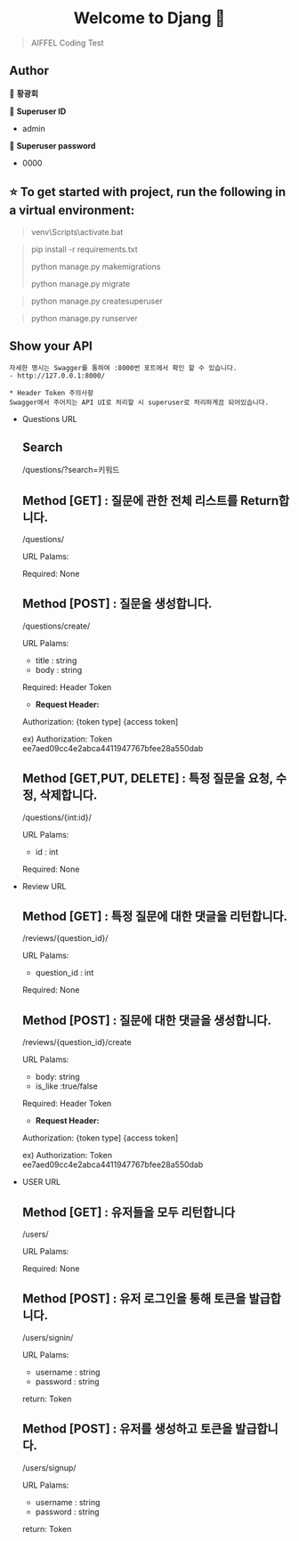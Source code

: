 <h1 align="center">Welcome to Djang 👋</h1>
<p>
</p>

> AIFFEL Coding Test

## Author

👤 **황광회**

👤 **Superuser ID**
* admin

👤 **Superuser password**
* 0000

## ⭐️ To get started with project, run the following in a virtual environment:
> venv\Scripts\activate.bat

> pip install -r requirements.txt
> 
> python manage.py makemigrations
> 
> python manage.py migrate

> python manage.py createsuperuser

> python manage.py runserver

## Show your API

    자세한 명시는 Swagger를 통하여 :8000번 포트에서 확인 할 수 있습니다.
    - http://127.0.0.1:8000/

    * Header Token 주의사항
    Swagger에서 주어지는 API UI로 처리할 시 superuser로 처리하게끔 되어있습니다.


 * Questions URL
    ## Search
    
    /questions/?search=키워드

    ## Method [GET] : 질문에 관한 전체 리스트를 Return합니다.

    /questions/

    URL Palams:

    Required: None
    
    ## Method [POST] : 질문을 생성합니다.

    /questions/create/

    URL Palams: 
    * title : string
    * body : string

    Required: Header Token

    - **Request Header:**
    
    Authorization: {token type] {access token]

    ex) Authorization: Token ee7aed09cc4e2abca4411947767bfee28a550dab

    ## Method [GET,PUT, DELETE] : 특정 질문을 요청, 수정, 삭제합니다.

    /questions/{int:id}/

    URL Palams: 

    * id : int

    Required: None


 * Review URL

    ## Method [GET] : 특정 질문에 대한 댓글을 리턴합니다.

    /reviews/{question_id}/

    URL Palams:
    * question_id : int

    Required: None
    
    ## Method [POST] : 질문에 대한 댓글을 생성합니다.

    /reviews/{question_id}/create

    URL Palams: 
    * body: string
    * is_like :true/false

    Required: Header Token

    - **Request Header:**
    
    Authorization: {token type] {access token]

    ex) Authorization: Token ee7aed09cc4e2abca4411947767bfee28a550dab


 * USER URL

    ## Method [GET] : 유저들을 모두 리턴합니다

    /users/

    URL Palams:

    Required: None
    
    ## Method [POST] : 유저 로그인을 통해 토큰을 발급합니다.

    /users/signin/

    URL Palams: 
    * username : string
    * password : string

    return: Token

    ## Method [POST] : 유저를 생성하고 토큰을 발급합니다.

    /users/signup/

    URL Palams: 
    * username : string
    * password : string

    return: Token




